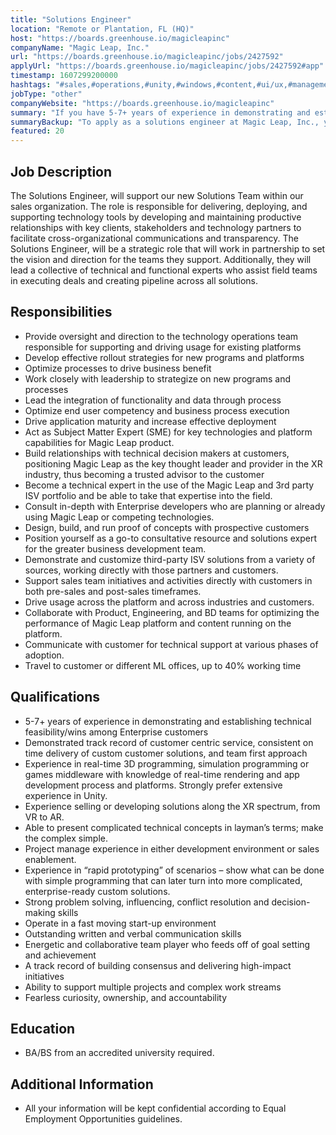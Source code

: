 ```yaml
---
title: "Solutions Engineer"
location: "Remote or Plantation, FL (HQ)"
host: "https://boards.greenhouse.io/magicleapinc"
companyName: "Magic Leap, Inc."
url: "https://boards.greenhouse.io/magicleapinc/jobs/2427592"
applyUrl: "https://boards.greenhouse.io/magicleapinc/jobs/2427592#app"
timestamp: 1607299200000
hashtags: "#sales,#operations,#unity,#windows,#content,#ui/ux,#management,#optimization"
jobType: "other"
companyWebsite: "https://boards.greenhouse.io/magicleapinc"
summary: "If you have 5-7+ years of experience in demonstrating and establishing technical feasibility/wins among Enterprise customers, Magic Leap, Inc. is looking for someone with your skillset."
summaryBackup: "To apply as a solutions engineer at Magic Leap, Inc., you preferably need to have some knowledge of: #sales, #operations, #unity."
featured: 20
---
```


## Job Description

The Solutions Engineer, will support our new Solutions Team within our sales organization. The role is responsible for delivering, deploying, and supporting technology tools by developing and maintaining productive relationships with key clients, stakeholders and technology partners to facilitate cross-organizational communications and transparency. The Solutions Engineer, will be a strategic role that will work in partnership to set the vision and direction for the teams they support. Additionally, they will lead a collective of technical and functional experts who assist field teams in executing deals and creating pipeline across all solutions. 

## Responsibilities

*   Provide oversight and direction to the technology operations team responsible for supporting and driving usage for existing platforms
*   Develop effective rollout strategies for new programs and platforms
*   Optimize processes to drive business benefit
*   Work closely with leadership to strategize on new programs and processes
*   Lead the integration of functionality and data through process
*   Optimize end user competency and business process execution
*   Drive application maturity and increase effective deployment
*    Act as Subject Matter Expert (SME) for key technologies and platform capabilities for Magic Leap product.
*   Build relationships with technical decision makers at customers, positioning Magic Leap as the key thought leader and provider in the XR industry, thus becoming a trusted advisor to the customer
*   Become a technical expert in the use of the Magic Leap and 3rd party ISV portfolio and be able to take that expertise into the field.
*   Consult in-depth with Enterprise developers who are planning or already using Magic Leap or competing technologies.
*   Design, build, and run proof of concepts with prospective customers
*   Position yourself as a go-to consultative resource and solutions expert for the greater business development team.
*   Demonstrate and customize third-party ISV solutions from a variety of sources, working directly with those partners and customers.
*   Support sales team initiatives and activities directly with customers in both pre-sales and post-sales timeframes.
*   Drive usage across the platform and across industries and customers.
*   Collaborate with Product, Engineering, and BD teams for optimizing the performance of Magic Leap platform and content running on the platform.
*   Communicate with customer for technical support at various phases of adoption.
*   Travel to customer or different ML offices, up to 40% working time

## Qualifications

*   5-7+ years of experience in demonstrating and establishing technical feasibility/wins among Enterprise customers
*   Demonstrated track record of customer centric service, consistent on time delivery of custom customer solutions, and team first approach
*   Experience in real-time 3D programming, simulation programming or games middleware with knowledge of real-time rendering and app development process and platforms. Strongly prefer extensive experience in Unity.
*   Experience selling or developing solutions along the XR spectrum, from VR to AR.
*   Able to present complicated technical concepts in layman’s terms; make the complex simple.
*   Project manage experience in either development environment or sales enablement.
*   Experience in “rapid prototyping” of scenarios – show what can be done with simple programming that can later turn into more complicated, enterprise-ready custom solutions.
*   Strong problem solving, influencing, conflict resolution and decision-making skills
*   Operate in a fast moving start-up environment
*   Outstanding written and verbal communication skills
*   Energetic and collaborative team player who feeds off of goal setting and achievement
*   A track record of building consensus and delivering high-impact initiatives 
*   Ability to support multiple projects and complex work streams
*   Fearless curiosity, ownership, and accountability

## Education

*    BA/BS from an accredited university required. 

## Additional Information

*   All your information will be kept confidential according to Equal Employment Opportunities guidelines.
